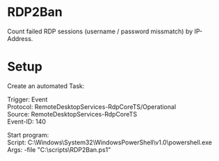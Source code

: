 # RDP2Ban
Count failed RDP sessions (username / password missmatch) by IP-Address.


# Setup
Create an automated Task:

Trigger: Event  
Protocol: RemoteDesktopServices-RdpCoreTS/Operational  
Source: RemoteDesktopServices-RdpCoreTS  
Event-ID: 140  

Start program:  
Script: C:\Windows\System32\WindowsPowerShell\v1.0\powershell.exe  
Args: -file "C:\scripts\RDP2Ban.ps1"  
